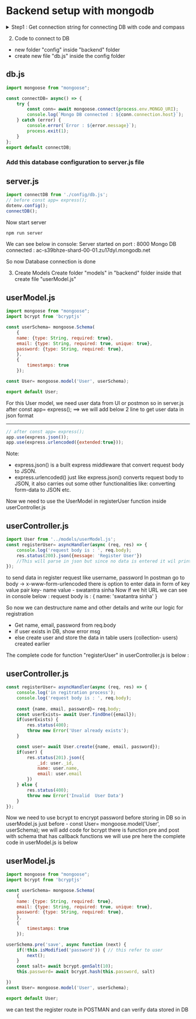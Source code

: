 # Backend setup with mongodb

<details>
  <summary>Step1 : Get connection string for connecting DB with code and compass </summary>

### Create Connection with MongoDB
Create Project - demo-connect-mongodb-with-node <br/> 
complete process of setup in mongodb website <br/>
and also create databse manually <br/>

### Add Data Option

- Create Database <br/>
database name: mernauth <br/>
collection name: users

- Note: We will need to URIs  <br/>
a. for connecting to compass   
b. for connecting to DB via code  

**For Code :**  
See Connect - Driver  
we will get below:  
mongodb+srv://swatantrasinha15aug:<password>@demo-connection.zu17dyl.mongodb.net/?retryWrites=true&w=majority&appName=demo-connection
<br />
now in above string after  <br />
mongodb.net/ add the database name mernauth and replace password (while coding and remove)
<br />
mongodb+srv://swatantrasinha15aug:sinha@demo-connection.zu17dyl.mongodb.net/mernauth?retryWrites=true&w=majority&appName=demo-connection
<br/>
put this in env file with  <br/>

MONGO_URI= mongodb+srv://swatantrasinha15aug:sinha@demo-connection.zu17dyl.mongodb.net/mernauth?retryWrites=true&w=majority&appName=demo-connection

**For Compass:**
See Connect - Compass
we will get below : <br/>
mongodb+srv://swatantrasinha15aug:<password>@demo-connection.zu17dyl.mongodb.net/ <br/>
add this in compass and then we can access DB via compass <br/>


env file
--------
```javascript
NODE_ENV= development
PORT= 8000
MONGO_URI= mongodb+srv://swatantrasinha:sinha1508@mernauth.eatwkyd.mongodb.net/mernauth?retryWrites=true&w=majority
```

</details>

2. Code to connect to DB

- new folder "config" inside "backend" folder
- create new file "db.js" inside the config folder

db.js
-----
```javascript
import mongoose from "mongoose";

const connectDB= async() => {
    try {
        const conn= await mongoose.connect(process.env.MONGO_URI);
        console.log(`Mongo DB connected : ${conn.connection.host}`);
    } catch (error) {
        console.error(`Error : ${error.message}`);
        process.exit(1);
    }
};
export default connectDB;
```
### Add this database configuration to server.js file

server.js
---------
```javascript
import connectDB from './config/db.js';
// before const app= express();
dotenv.config();
connectDB();
```

Now start server 
```bash
npm run server
```
We can see below in console:
Server started on port :  8000
Mongo DB connected : ac-s39bhze-shard-00-01.zu17dyl.mongodb.net

So now Database connection is done

3. Create Models
Create folder "models" in "backend" folder
inside that create file "userModel.js"

userModel.js
------------
```javascript
import mongoose from "mongoose";
import bcrypt from 'bcryptjs'

const userSchema= mongoose.Schema(
    {
    name: {type: String, required: true},
    email: {type: String, required: true, unique: true},
    password: {type: String, required: true},
    },
    {
        timestamps: true
    });

const User= mongoose.model('User', userSchema);

export default User;
```
For this User model, we need user data from UI or postmon 
so in server.js after const app= express(); ==> we will add below 2 line to get user data in json format

---------------
```javascript
// after const app= express();
app.use(express.json());
app.use(express.urlencoded({extended:true}));
```
Note: 
- express.json() is a built express middleware that convert request body to JSON.
- express.urlencoded() just like express.json() converts request body to JSON, it also carries out some other
  functionalities like: converting form-data to JSON etc.

Now we need to use the UserModel in registerUser function inside userController.js

userController.js
-----------------

```javascript
import User from '../models/userModel.js';
const registerUser= asyncHandler(async (req, res) => {
    console.log('request body is : ', req.body);
    res.status(200).json({message: 'Register User'})
    //This will parse in json but since no data is entered it wil print {} in terminal
});
```

to send data in register request like username, password
In postman  go to body -> x-www-form-urlencoded
there is option to enter data in form of key value pair
key- name
value - swatantra sinha
Now if we hit URL we can see in console below : 
request body is :  { name: 'swatantra sinha' }

So now we can destructure name and other details and write our logic for registration
- Get name, email, password from req.body
- if user exists in DB, show error msg
- else create user and store the data in table users (collection- users) created earlier 

The complete code for function "registerUser" in userController.js is below :

userController.js
------------------

```javascript
const registerUser= asyncHandler(async (req, res) => {
    console.log('in regitration process');
    console.log('request body is : ', req.body);
    
    const {name, email, password}= req.body;
    const userExists= await User.findOne({email});
    if(userExists) {
        res.status(400);
        throw new Error('User already exists');
    }

    const user= await User.create({name, email, password});
    if(user) {
        res.status(201).json({
            _id: user._id,
            name: user.name,
            email: user.email
        })
    } else {
        res.status(400);
        throw new Error('Invalid  User Data')
    }
});
```
Now we need to use bcrypt to encrypt password before storing in DB
so in userModel.js just before - const User= mongoose.model('User', userSchema);
we will add code for bcrypt
there is function pre and post with schema that has callback functions
we will use pre here 
the complete code in userModel.js is below

userModel.js
-------------
```javascript
import mongoose from "mongoose";
import bcrypt from 'bcryptjs'

const userSchema= mongoose.Schema(
    {
    name: {type: String, required: true},
    email: {type: String, required: true, unique: true},
    password: {type: String, required: true},
    },
    {
        timestamps: true
    });

userSchema.pre('save', async function (next) {
    if(!this.isModified('password')) { // this refer to user
        next();
    }
    const salt= await bcrypt.genSalt(10);
    this.password= await bcrypt.hash(this.password, salt)

})
const User= mongoose.model('User', userSchema);

export default User;
```

we can test the register route in POSTMAN
and can verify data stored in DB 

